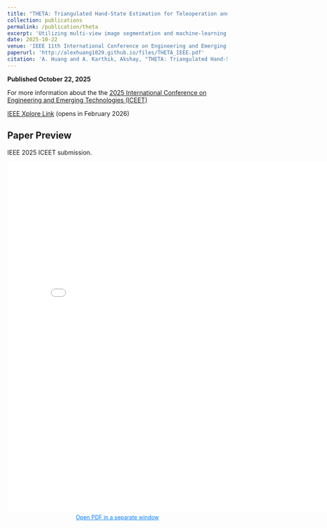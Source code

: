 ```yaml
---
title: "THETA: Triangulated Hand-State Estimation for Teleoperation and Automation in Robotic Hand Control"
collection: publications
permalink: /publication/theta
excerpt: 'Utilizing multi-view image segmentation and machine-learning classification to remote control dexterous robotic finger movement.'
date: 2025-10-22
venue: 'IEEE 11th International Conference on Engineering and Emerging Technologies (ICEET)'
paperurl: 'http://alexhuang1029.github.io/files/THETA_IEEE.pdf'
citation: 'A. Huang and A. Karthik, Akshay, "THETA: Triangulated Hand-State Estimation for Teleoperation and Automation in Robotic Hand Control," <i>2025 International Conference on Engineering and Emerging Technologies (ICEET)</i>, Kuala Lumpur, Malaysia, 2025, pp.1-6, doi: TBA.'
---
```

__Published October 22, 2025__

For more information about the the [2025 International Conference on Engineering and Emerging Technologies (ICEET)](http://www.iceet.net)

[IEEE Xplore Link](https://www.doi.org/10.1109/ICEET67911.2025) (opens in February 2026)
<h2 id="paper">Paper Preview</h2>
<p>IEEE 2025 ICEET submission.</p>
<iframe width="800" height="800" src="/files/THETA_IEEE.pdf" frameborder="0" ></iframe>
<p style="font-size: 0.9em; color: #555; text-align: center; margin-top: 0.5em;">
  <a href="/files/THETA_IEEE.pdf" 
     target="_blank" 
     style="color: #007BFF; text-decoration: underline;">
    Open PDF in a separate window
  </a>
</p>
